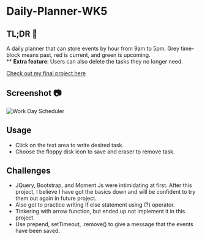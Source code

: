 # Daily-Planner-WK5

## TL;DR 👀

A daily planner that can store events by hour from 9am to 5pm.
Grey time-block means past, red is current, and green is upcoming.   
** **Extra feature**: Users can also delete the tasks they no longer need.

[Check out my final project here](https://ryantrian.github.io/Daily-Planner-WK5/)

## Screenshot 📷

![Work Day Scheduler](https://user-images.githubusercontent.com/82792300/193506533-590407a5-4308-4323-8c17-081b7dd6e058.png)

## Usage

* Click on the text area to write desired task.
* Choose the floppy disk icon to save and eraser to remove task.

## Challenges

* JQuery, Bootstrap, and Moment Js were intimidating at first. After this project, I believe I have got the basics down and will be confident to try them out again in future project.
* Also got to practice writing If else statement using (?) operator.
* Tinkering with arrow function, but ended up not implement it in this project.
* Use prepend, setTimeout, .remove() to give a message that the events have been saved.